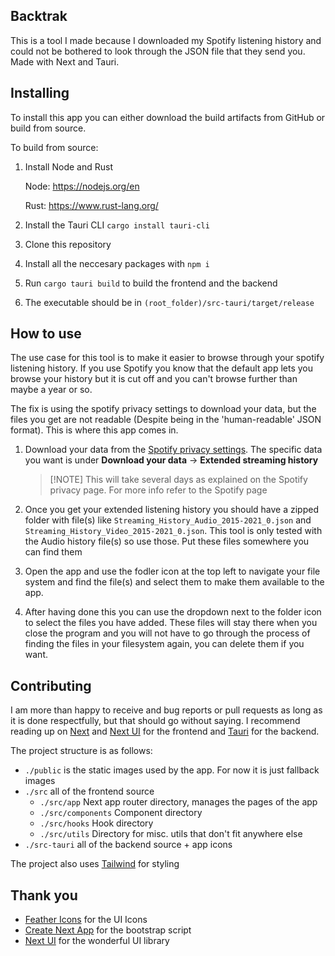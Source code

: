 ## Backtrak

This is a tool I made because I downloaded my Spotify listening history and
could not be bothered to look through the JSON file that they send you. Made
with Next and Tauri.

## Installing

To install this app you can either download the build artifacts from GitHub or
build from source.

To build from source:

1. Install Node and Rust

   Node: https://nodejs.org/en

   Rust: https://www.rust-lang.org/

2. Install the Tauri CLI `cargo install tauri-cli`

3) Clone this repository

4) Install all the neccesary packages with `npm i`

5) Run `cargo tauri build` to build the frontend and the backend
6) The executable should be in `(root_folder)/src-tauri/target/release`

## How to use

The use case for this tool is to make it easier to browse through your spotify
listening history. If you use Spotify you know that the default app lets you
browse your history but it is cut off and you can't browse further than maybe a
year or so.

The fix is using the spotify privacy settings to download your data, but the
files you get are not readable (Despite being in the 'human-readable' JSON
format). This is where this app comes in.

1. Download your data from the
   [Spotify privacy settings](https://www.spotify.com/ca-en/account/privacy/).
   The specific data you want is under **Download your data** -> **Extended
   streaming history**
   > [!NOTE] This will take several days as explained on the Spotify privacy
   > page. For more info refer to the Spotify page

2. Once you get your extended listening history you should have a zipped folder
   with file(s) like `Streaming_History_Audio_2015-2021_0.json` and
   `Streaming_History_Video_2015-2021_0.json`. This tool is only tested with the
   Audio history file(s) so use those. Put these files somewhere you can find
   them

3. Open the app and use the fodler icon at the top left to navigate your file
   system and find the file(s) and select them to make them available to the
   app.

4. After having done this you can use the dropdown next to the folder icon to
   select the files you have added. These files will stay there when you close
   the program and you will not have to go through the process of finding the
   files in your filesystem again, you can delete them if you want.

## Contributing

I am more than happy to receive and bug reports or pull requests as long as it
is done respectfully, but that should go without saying. I recommend reading up
on [Next](https://nextjs.org/docs) and [Next UI](https://nextui.org/) for the
frontend and [Tauri](https://tauri.app/v1/guides/) for the backend.

The project structure is as follows:

- `./public` is the static images used by the app. For now it is just fallback
  images
- `./src` all of the frontend source
  - `./src/app` Next app router directory, manages the pages of the app
  - `./src/components` Component directory
  - `./src/hooks` Hook directory
  - `./src/utils` Directory for misc. utils that don't fit anywhere else
- `./src-tauri` all of the backend source + app icons

The project also uses [Tailwind](https://tailwindcss.com/docs/installation) for
styling

## Thank you

- [Feather Icons](https://feathericons.com/) for the UI Icons
- [Create Next App](https://github.com/vercel/next.js/tree/canary/packages/create-next-app)
  for the bootstrap script
- [Next UI](https://nextui.org/) for the wonderful UI library
